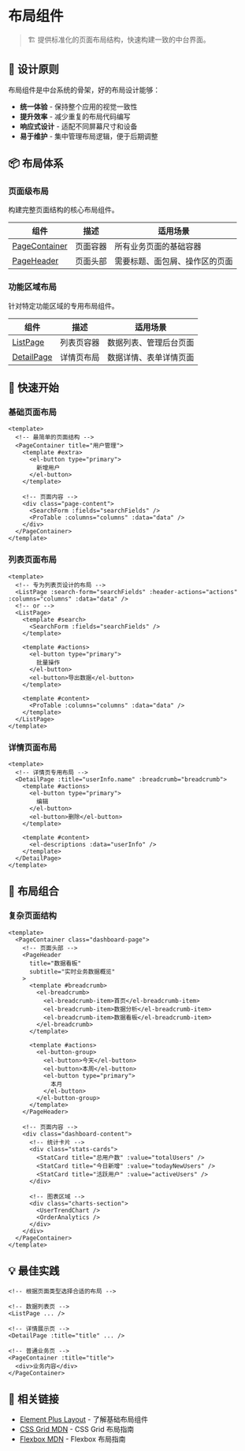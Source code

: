 # 布局组件

> 🏗️ 提供标准化的页面布局结构，快速构建一致的中台界面。

## 🎯 设计原则

布局组件是中台系统的骨架，好的布局设计能够：

- **统一体验** - 保持整个应用的视觉一致性
- **提升效率** - 减少重复的布局代码编写
- **响应式设计** - 适配不同屏幕尺寸和设备
- **易于维护** - 集中管理布局逻辑，便于后期调整

## 📦 布局体系

### 页面级布局

构建完整页面结构的核心布局组件。

| 组件                                         | 描述     | 适用场景                       |
| -------------------------------------------- | -------- | ------------------------------ |
| [PageContainer](../components/PageContainer) | 页面容器 | 所有业务页面的基础容器         |
| [PageHeader](../components/PageHeader)       | 页面头部 | 需要标题、面包屑、操作区的页面 |

### 功能区域布局

针对特定功能区域的专用布局组件。

| 组件                                   | 描述       | 适用场景               |
| -------------------------------------- | ---------- | ---------------------- |
| [ListPage](../components/ListPage)     | 列表页容器 | 数据列表、管理后台页面 |
| [DetailPage](../components/DetailPage) | 详情页布局 | 数据详情、表单详情页面 |

## 🚀 快速开始

### 基础页面布局

```vue
<template>
  <!-- 最简单的页面结构 -->
  <PageContainer title="用户管理">
    <template #extra>
      <el-button type="primary">
        新增用户
      </el-button>
    </template>

    <!-- 页面内容 -->
    <div class="page-content">
      <SearchForm :fields="searchFields" />
      <ProTable :columns="columns" :data="data" />
    </div>
  </PageContainer>
</template>
```

### 列表页面布局

```vue
<template>
  <!-- 专为列表页设计的布局 -->
  <ListPage :search-form="searchFields" :header-actions="actions" :columns="columns" :data="data" />
  <!-- or -->
  <ListPage>
    <template #search>
      <SearchForm :fields="searchFields" />
    </template>

    <template #actions>
      <el-button type="primary">
        批量操作
      </el-button>
      <el-button>导出数据</el-button>
    </template>

    <template #content>
      <ProTable :columns="columns" :data="data" />
    </template>
  </ListPage>
</template>
```

### 详情页面布局

```vue
<template>
  <!-- 详情页专用布局 -->
  <DetailPage :title="userInfo.name" :breadcrumb="breadcrumb">
    <template #actions>
      <el-button type="primary">
        编辑
      </el-button>
      <el-button>删除</el-button>
    </template>

    <template #content>
      <el-descriptions :data="userInfo" />
    </template>
  </DetailPage>
</template>
```

## 🎨 布局组合

### 复杂页面结构

```vue
<template>
  <PageContainer class="dashboard-page">
    <!-- 页面头部 -->
    <PageHeader
      title="数据看板"
      subtitle="实时业务数据概览"
    >
      <template #breadcrumb>
        <el-breadcrumb>
          <el-breadcrumb-item>首页</el-breadcrumb-item>
          <el-breadcrumb-item>数据分析</el-breadcrumb-item>
          <el-breadcrumb-item>数据看板</el-breadcrumb-item>
        </el-breadcrumb>
      </template>

      <template #actions>
        <el-button-group>
          <el-button>今天</el-button>
          <el-button>本周</el-button>
          <el-button type="primary">
            本月
          </el-button>
        </el-button-group>
      </template>
    </PageHeader>

    <!-- 页面内容 -->
    <div class="dashboard-content">
      <!-- 统计卡片 -->
      <div class="stats-cards">
        <StatCard title="总用户数" :value="totalUsers" />
        <StatCard title="今日新增" :value="todayNewUsers" />
        <StatCard title="活跃用户" :value="activeUsers" />
      </div>

      <!-- 图表区域 -->
      <div class="charts-section">
        <UserTrendChart />
        <OrderAnalytics />
      </div>
    </div>
  </PageContainer>
</template>
```

## 💡 最佳实践

```vue
<!-- 根据页面类型选择合适的布局 -->

<!-- 数据列表页 -->
<ListPage ... />

<!-- 详情展示页 -->
<DetailPage :title="title" ... />

<!-- 普通业务页 -->
<PageContainer :title="title">
  <div>业务内容</div>
</PageContainer>
```

## 🔗 相关链接

- [Element Plus Layout](https://element-plus.org/zh-CN/component/layout.html) - 了解基础布局组件
- [CSS Grid MDN](https://developer.mozilla.org/zh-CN/docs/Web/CSS/CSS_Grid_Layout) - CSS Grid 布局指南
- [Flexbox MDN](https://developer.mozilla.org/zh-CN/docs/Web/CSS/CSS_Flexible_Box_Layout) - Flexbox 布局指南
